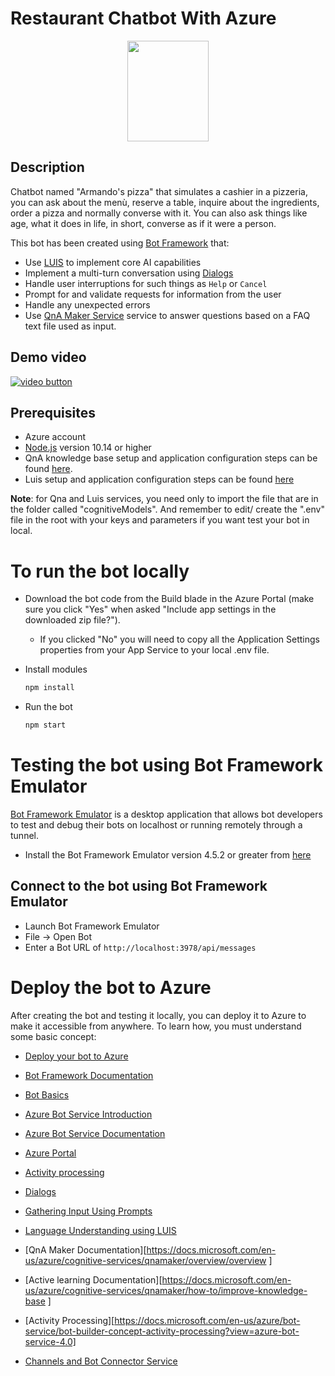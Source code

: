 # Restaurant Chatbot With Azure


<p align="center">
  <img src="http://ferrara.link/img/restaurantChatbotWithAzure/logo.png" width="130" height="161" >
</p>

## Description

Chatbot named "Armando's pizza" that simulates a cashier in a pizzeria, you can ask about the menù, reserve a table, inquire about the ingredients, order a pizza and normally converse with it. 
You can also ask things like age, what it does in life, in short, converse as if it were a person.

This bot has been created using [Bot Framework](https://dev.botframework.com) that:

- Use [LUIS](https://www.luis.ai) to implement core AI capabilities
- Implement a multi-turn conversation using [Dialogs](https://docs.microsoft.com/it-it/azure/bot-service/bot-builder-concept-dialog?view=azure-bot-service-4.0)
- Handle user interruptions for such things as `Help` or `Cancel`
- Prompt for and validate requests for information from the user
- Handle any unexpected errors
- Use [QnA Maker Service](https://www.qnamaker.ai)  service to answer questions based on a FAQ text file used as input. 

## Demo video

[![video button](http://ferrara.link/img/cbisdataintegration/videopresentation.jpg)](http://ferrara.link/img/restaurantChatbotWithAzure/chatbotVIDEO.mp4)


## Prerequisites
- Azure account
- [Node.js](https://nodejs.org) version 10.14 or higher
- QnA knowledge base setup and application configuration steps can be found [here](https://aka.ms/qna-instructions).
- Luis setup and application configuration steps can be found [here](https://www.luis.ai/home)

**Note**: for Qna and Luis services, you need only to import the file that are in the folder called "cognitiveModels". And remember to edit/ create the ".env" file in the root with your keys and parameters if you want test your bot in local.

# To run the bot locally
- Download the bot code from the Build blade in the Azure Portal (make sure you click "Yes" when asked "Include app settings in the downloaded zip file?").
  
    - If you clicked "No" you will need to copy all the Application Settings properties from your App Service to your local .env file.
- Install modules
    ```bash
    npm install
    ```
- Run the bot
    ```bash
    npm start
    ```

# Testing the bot using Bot Framework Emulator
[Bot Framework Emulator](https://github.com/microsoft/botframework-emulator) is a desktop application that allows bot developers to test and debug their bots on localhost or running remotely through a tunnel.

- Install the Bot Framework Emulator version 4.5.2 or greater from [here](https://github.com/Microsoft/BotFramework-Emulator/releases)

## Connect to the bot using Bot Framework Emulator
- Launch Bot Framework Emulator
- File -> Open Bot
- Enter a Bot URL of `http://localhost:3978/api/messages`

# Deploy the bot to Azure
After creating the bot and testing it locally, you can deploy it to Azure to make it accessible from anywhere.
To learn how, you must understand some basic concept:

- [Deploy your bot to Azure](https://aka.ms/azuredeployment)

- [Bot Framework Documentation](https://docs.botframework.com)

- [Bot Basics](https://docs.microsoft.com/azure/bot-service/bot-builder-basics?view=azure-bot-service-4.0)

- [Azure Bot Service Introduction](https://docs.microsoft.com/azure/bot-service/bot-service-overview-introduction?view=azure-bot-service-4.0)

- [Azure Bot Service Documentation](https://docs.microsoft.com/azure/bot-service/?view=azure-bot-service-4.0)

- [Azure Portal](https://portal.azure.com)

- [Activity processing](https://docs.microsoft.com/en-us/azure/bot-service/bot-builder-concept-activity-processing?view=azure-bot-service-4.0)

- [Dialogs](https://docs.microsoft.com/en-us/azure/bot-service/bot-builder-concept-dialog?view=azure-bot-service-4.0)

- [Gathering Input Using Prompts](https://docs.microsoft.com/en-us/azure/bot-service/bot-builder-prompts?view=azure-bot-service-4.0&tabs=csharp)

- [Language Understanding using LUIS](https://docs.microsoft.com/en-us/azure/cognitive-services/luis/)

- [QnA Maker Documentation][https://docs.microsoft.com/en-us/azure/cognitive-services/qnamaker/overview/overview ]

- [Active learning Documentation][https://docs.microsoft.com/en-us/azure/cognitive-services/qnamaker/how-to/improve-knowledge-base ]

- [Activity Processing][https://docs.microsoft.com/en-us/azure/bot-service/bot-builder-concept-activity-processing?view=azure-bot-service-4.0]

- [Channels and Bot Connector Service](https://docs.microsoft.com/en-us/azure/bot-service/bot-concepts?view=azure-bot-service-4.0)

  
